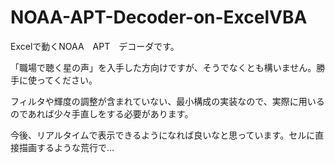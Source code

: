 # NOAA-APT-Decoder-on-ExcelVBA

Excelで動くNOAA　APT　デコーダです。

「職場で聴く星の声」を入手した方向けですが、そうでなくとも構いません。勝手に使ってください。

フィルタや輝度の調整が含まれていない、最小構成の実装なので、実際に用いるのであれば少々手直しをする必要があります。

今後、リアルタイムで表示できるようになれば良いなと思っています。セルに直接描画するような荒行で…

